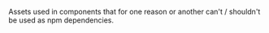 Assets used in components that for one reason or another can't / shouldn't be used as npm dependencies.
